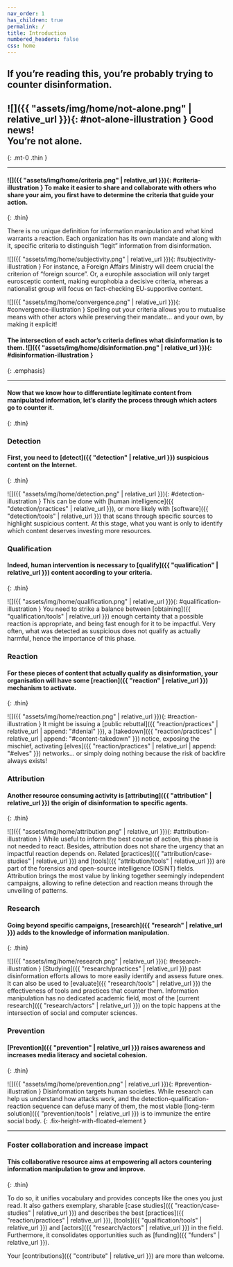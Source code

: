 ```yaml
---
nav_order: 1
has_children: true
permalink: /
title: Introduction
numbered_headers: false
css: home
---
```


## If you’re reading this, you’re probably trying to counter disinformation.

## ![]({{ "assets/img/home/not-alone.png" | relative_url }}){: #not-alone-illustration } Good news!<br />You’re not alone.
{: .mt-0 .thin }

- - -

#### ![]({{ "assets/img/home/criteria.png" | relative_url }}){: #criteria-illustration } To make it easier to share and collaborate with others who share your aim, you first have to determine the **criteria** that guide your action.
{: .thin}

There is no unique definition for information manipulation and what kind warrants a reaction. Each organization has its own mandate and along with it, specific criteria to distinguish “legit” information from disinformation.

![]({{ "assets/img/home/subjectivity.png" | relative_url }}){: #subjectivity-illustration } For instance, a Foreign Affairs Ministry will deem crucial the criterion of “foreign source”. Or, a europhile association will only target eurosceptic content, making europhobia a decisive criteria, whereas a nationalist group will focus on fact-checking EU-supportive content.

![]({{ "assets/img/home/convergence.png" | relative_url }}){: #convergence-illustration } Spelling out your criteria allows you to mutualise means with other actors while preserving their mandate… and your own, by making it explicit!


#### The intersection of each actor’s criteria defines what disinformation is to them. ![]({{ "assets/img/home/disinformation.png" | relative_url }}){: #disinformation-illustration }
{: .emphasis}

- - -

#### Now that we know how to differentiate legitimate content from manipulated information, let’s clarify the process through which actors go to counter it.
{: .thin}

### Detection
#### First, you need to [detect]({{ "detection" | relative_url }}) suspicious content on the Internet.
{: .thin}

![]({{ "assets/img/home/detection.png" | relative_url }}){: #detection-illustration } This can be done with [human intelligence]({{ "detection/practices" | relative_url }}), or more likely with [software]({{ "detection/tools" | relative_url }}) that scans through specific sources to highlight suspicious content. At this stage, what you want is only to identify which content deserves investing more resources.

### Qualification
#### Indeed, human intervention is necessary to [qualify]({{ "qualification" | relative_url }}) content according to your criteria.
{: .thin}

![]({{ "assets/img/home/qualification.png" | relative_url }}){: #qualification-illustration } You need to strike a balance between [obtaining]({{ "qualification/tools" | relative_url }}) enough certainty that a possible reaction is appropriate, and being fast enough for it to be impactful.
Very often, what was detected as suspicious does not qualify as actually harmful, hence the importance of this phase.

### Reaction
#### For these pieces of content that actually qualify as disinformation, your organisation will have some [reaction]({{ "reaction" | relative_url }}) mechanism to activate.
{: .thin}

![]({{ "assets/img/home/reaction.png" | relative_url }}){: #reaction-illustration } It might be issuing a [public rebuttal]({{ "reaction/practices" | relative_url | append: "#denial" }}), a [takedown]({{ "reaction/practices" | relative_url | append: "#content-takedown" }}) notice, exposing the mischief, activating [elves]({{ "reaction/practices" | relative_url | append: "#elves" }}) networks… or simply doing nothing because the risk of backfire always exists!

### Attribution
#### Another resource consuming activity is [attributing]({{ "attribution" | relative_url }}) the origin of disinformation to specific agents.
{: .thin}

![]({{ "assets/img/home/attribution.png" | relative_url }}){: #attribution-illustration }
While useful to inform the best course of action, this phase is not needed to react. Besides, attribution does not share the urgency that an impactful reaction depends on. Related [practices]({{ "attribution/case-studies" | relative_url }}) and [tools]({{ "attribution/tools" | relative_url }}) are part of the forensics and open-source intelligence (OSINT) fields. Attribution brings the most value by linking together seemingly independent campaigns, allowing to refine detection and reaction means through the unveiling of patterns.

### Research
#### Going beyond specific campaigns, [research]({{ "research" | relative_url }}) adds to the knowledge of information manipulation.
{: .thin}

![]({{ "assets/img/home/research.png" | relative_url }}){: #research-illustration } [Studying]({{ "research/practices" | relative_url }}) past disinformation efforts allows to more easily identify and assess future ones. It can also be used to [evaluate]({{ "research/tools" | relative_url }}) the effectiveness of tools and practices that counter them. Information manipulation has no dedicated academic field, most of the [current research]({{ "research/actors" | relative_url }}) on the topic happens at the intersection of social and computer sciences.

### Prevention
#### [Prevention]({{ "prevention" | relative_url }}) raises awareness and increases media literacy and societal cohesion.
{: .thin}

![]({{ "assets/img/home/prevention.png" | relative_url }}){: #prevention-illustration } Disinformation targets human societies. While research can help us understand how attacks work, and the detection-qualification-reaction sequence can defuse many of them, the most viable [long-term solution]({{ "prevention/tools" | relative_url }}) is to immunize the entire social body.
{: .fix-height-with-floated-element }

- - -

### Foster collaboration and increase impact
#### This collaborative resource aims at empowering all actors countering information manipulation to grow and improve.
{: .thin}

To do so, it unifies vocabulary and provides concepts like the ones you just read. It also gathers exemplary, sharable [case studies]({{ "reaction/case-studies" | relative_url }}) and describes the best [practices]({{ "reaction/practices" | relative_url }}), [tools]({{ "qualification/tools" | relative_url }}) and [actors]({{ "research/actors" | relative_url }}) in the field. Furthermore, it consolidates opportunities such as [funding]({{ "funders" | relative_url }}).

Your [contributions]({{ "contribute" | relative_url }}) are more than welcome.
